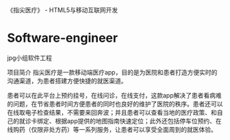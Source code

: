 ﻿
《指尖医疗》 - HTML5与移动互联网开发

# Software-engineer
jpg小组软件工程

项目简介
指尖医疗是一款移动端医疗app，目的是为医院和患者打造方便实时的沟通渠道，为患者搭建方便快捷的就医渠道。

患者可以在此平台上预约挂号，在线问诊，在线支付，这款app解决了患者看病难的问题，在节省患者时间方便患者的同时也良好的维护了医院的秩序。患者还可以在线取电子检查结果，不需要来回奔波；并且患者可以查看当地的医疗政策、和自己的就诊卡绑定、根据app提供的地图指南快速定位；此外还包括停车位预约、在线购药（仅限非处方药）等一系列服务，让患者可以享受全面周到的就医体验。

